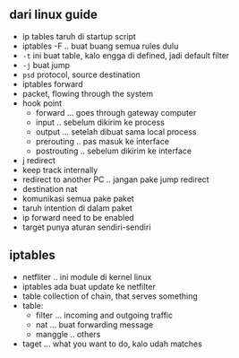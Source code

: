 ## dari linux guide
- ip tables taruh di startup script
- iptables -F .. buat buang semua rules dulu
- ```-t``` ini buat table, kalo engga di defined, jadi default filter
- ```-j``` buat jump
- ```psd``` protocol, source destination
- iptables forward
- packet, flowing through the system
- hook point
    - forward ... goes through gateway computer
    - input .. sebelum dikirim ke process
    - output ... setelah dibuat sama local process
    - prerouting .. pas masuk ke interface
    - postrouting .. sebelum dikirim ke interface
- j redirect 
- keep track internally
- redirect to another PC .. jangan pake jump redirect
- destination nat
- komunikasi semua pake paket
- taruh intention di dalam paket
- ip forward need to be enabled
- target punya aturan sendiri-sendiri



## iptables
- netfliter .. ini module di kernel linux
- iptables ada buat update ke netfilter
- table collection of chain, that serves something
- table:
    - filter ... incoming and outgoing traffic
    - nat ... buat forwarding message
    - manggle .. others
- taget ... what you want to do, kalo udah matches

